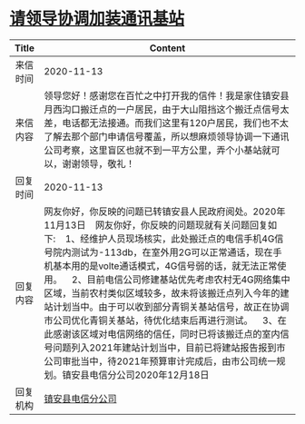 # <a href="http://www.shangluo.gov.cn/zmhd/ldxxxx.jsp?urltype=leadermail.LeaderMailContentUrl&wbtreeid=1112&leadermailid=6607">请领导协调加装通讯基站</a>
| Title |                                                                                                                                                                                     Content                                                                                                                                                                                     |
|:-----:|---------------------------------------------------------------------------------------------------------------------------------------------------------------------------------------------------------------------------------------------------------------------------------------------------------------------------------------------------------------------------------|
| 来信时间  | 2020-11-13                                                                                                                                                                                                                                                                                                                                                                      |
| 来信内容  | 领导您好！感谢您在百忙之中打开我的信件！我是家住镇安县月西沟口搬迁点的一户居民，由于大山阻挡这个搬迁点信号太差，电话都无法接通。而我们这里有120户居民，我们也不太了解去那个部门申请信号覆盖，所以想麻烦领导协调一下通讯公司考察，这里盲区也就不到一平方公里，弄个小基站就可以，谢谢领导，敬礼！                                                                                                                                                                                                                               |
| 回复时间  | 2020-11-13                                                                                                                                                                                                                                                                                                                                                                      |
| 回复内容  | 网友你好，你反映的问题已转镇安县人民政府阅处。2020年11月13日    网友你好，你反映的问题现就有关问题回复如下:    1、经维护人员现场核实，此处搬迁点的电信手机4G信号院内测试为-113db，在室外用2G可以正常通话，现在手机基本用的是volte通话模式，4G信号弱的话，就无法正常使用。    2、目前电信公司修建基站优先考虑农村无4G网络集中区域，当前农村类似区域较多，故未将该搬迁点列入今年的建站计划当中。由于可以收到部分青铜关基站信号，故正在协调市公司优化青铜关基站，待优化结束后再进行测试。    3、在此感谢该区域对电信网络的信任，同时已将该搬迁点的室内信号问题列入2021年建站计划当中，目前已将建站报告报到市公司审批当中，待2021年预算审计完成后，由市公司统一规划。镇安县电信分公司2020年12月18日 |
| 回复机构  | <a href="../../category/agencies/镇安县电信分公司.md">镇安县电信分公司</a>                                                                                                                                                                                                                                                                                                                      |